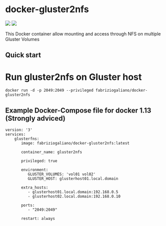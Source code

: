 # docker-gluster2nfs
[![](https://images.microbadger.com/badges/image/fabriziogaliano/gluster2nfs.svg)](https://microbadger.com/images/fabriziogaliano/gluster2nfs "Get your own image badge on microbadger.com") [![](https://images.microbadger.com/badges/version/fabriziogaliano/gluster2nfs.svg)](https://microbadger.com/images/fabriziogaliano/gluster2nfs "Get your own version badge on microbadger.com")

This Docker container allow mounting and access through NFS on multiple Gluster Volumes

## Quick start

# Run gluster2nfs on Gluster host

```
docker run -d -p 2049:2049 --privileged fabriziogaliano/docker-gluster2nfs
```

## Example Docker-Compose file for docker 1.13 (Strongly adviced)

```
version: '3'
services:
    glusterfns:
       image: fabriziogaliano/docker-gluster2nfs:latest

       container_name: gluster2nfs

       privileged: true

       environment:
          GLUSTER_VOLUMES: 'vol01 vol02'
          GLUSTER_HOST: glusterhost01.local.domain

       extra_hosts:
          - glusterhost01.local.domain:192.168.0.5
          - glusterhost02.local.domain:192.168.0.10

       ports:
          - "2049:2049"

       restart: always
```
